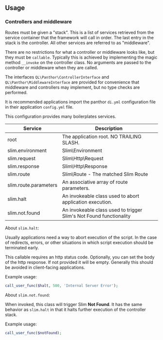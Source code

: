 ## Usage

### Controllers and middleware

Routes must be given a "stack". This is a list of services retrieved from the service container that the framework
will call in order. The last entry in the stack is the controller. All other services are referred to as "middleware".

There are no restrictions for what a controller or middleware looks like, but they must be `callable`. Typically this
is achieved by implementing the magic method `__invoke` on the controller class. No arguments are passed to the
controller or middleware when they are called.

The interfaces `QL\Panthor\ControllerInterface` and `QL\Panthor\MiddlewareInterface` are provided for convenience that
middleware and controllers may implement, but no type checks are performed.

It is recommended applications import the panthor `di.yml` configuration file in their application `config.yml` file.

This configuration provides many boilerplates services.

Service                  | Description
------------------------ | -----------
root                     | The application root. NO TRAILING SLASH.
slim.environment         | Slim\Environment
slim.request             | Slim\Http\Request
slim.response            | Slim\Http\Response
slim.route               | Slim\Route - The matched Slim Route
slim.route.parameters    | An associative array of route parameters.
slim.halt                | An invokeable class used to abort application execution.
slim.not.found           | An invokeable class used to trigger Slim's Not Found functionality

About `slim.halt`:

Usually applications need a way to abort execution of the script. In the case of redirects, errors, or other situations
in which script execution should be terminated early.

This callable requires an http status code. Optionally, you can set the body of the http response. If not provided it
will be empty. Generally this should be avoided in client-facing applications.

Example usage:
```php
call_user_func($halt, 500, 'Internal Server Error');
```

About `slim.not.found`:

When invoked, this class will trigger Slim **Not Found**. It has the same behavior as `slim.halt` in that it halts further execution of the controller stack.

Example usage:
```php
call_user_func($notFound);
```
